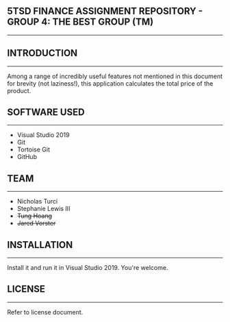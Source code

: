 ## 5TSD FINANCE ASSIGNMENT REPOSITORY - GROUP 4: THE BEST GROUP (TM)
--------------------------------------------------------------------

## INTRODUCTION
---------------

Among a range of incredibly useful features not mentioned in this document for brevity (not laziness!), this application calculates the total price of the product.

## SOFTWARE USED
----------------

* Visual Studio 2019
* Git
* Tortoise Git
* GitHub

## TEAM
-------

* Nicholas Turci
* Stephanie Lewis III
* ~~Tung Hoang~~
* ~~Jared Vorster~~

## INSTALLATION
---------------

Install it and run it in Visual Studio 2019. You're welcome.

## LICENSE
----------

Refer to license document.
